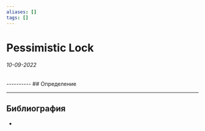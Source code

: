 ```yaml
---
aliases: []
tags: []
---
```

# Pessimistic Lock
<h6>10-09-2022</h6>
----------
## Определение


---
## Библиография
- 

